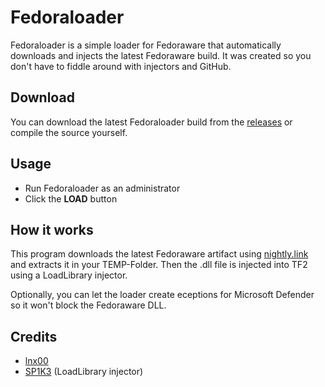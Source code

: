 # Fedoraloader
Fedoraloader is a simple loader for Fedoraware that automatically downloads and injects the latest Fedoraware build.
It was created so you don't have to fiddle around with injectors and GitHub.

## Download
You can download the latest Fedoraloader build from the [releases](https://github.com/lnx00/Fedoraloader/releases/latest/) or compile the source yourself.

## Usage
- Run Fedoraloader as an administrator
- Click the **LOAD** button

## How it works
This program downloads the latest Fedoraware artifact using [nightly.link](nightly.link) and extracts it in your TEMP-Folder.
Then the .dll file is injected into TF2 using a LoadLibrary injector.

Optionally, you can let the loader create eceptions for Microsoft Defender so it won't block the Fedoraware DLL.

## Credits
- [lnx00](https://github.com/lnx00)
- [SP1K3](https://www.unknowncheats.me/forum/members/954168.html) (LoadLibrary injector)
